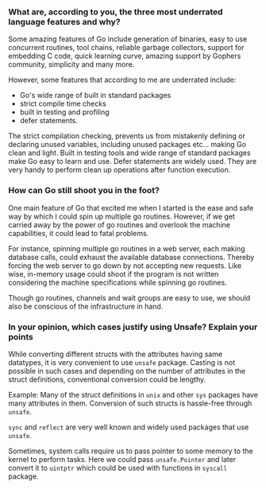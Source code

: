 ### What are, according to you, the three most underrated language features and why? 

Some amazing features of Go include generation of binaries, easy to use concurrent routines, tool chains, reliable garbage collectors, support for embedding C code, quick learning curve, amazing support by Gophers community, simplicity and many more.

However, some features that according to me are underrated include:
 - Go's wide range of built in standard packages
 - strict compile time checks
 - built in testing and profiling
 - defer statements.

The strict compilation checking, prevents us from mistakenly defining or declaring unused variables, including unused packages etc... making Go clean and light.
Built in testing tools and wide range of standard packages make Go easy to learn and use.
Defer statements are widely used. They are very handy to perform clean up operations after  function execution. 

### How can Go still shoot you in the foot?

One main feature of Go that excited me when I started is the ease and safe way by which I could spin up multiple go routines. However, if we get carried away by the power of go routines and overlook the machine capabilities, it could lead to fatal problems. 

For instance, spinning multiple go routines in a web server, each making database calls, could exhaust the available database connections. Thereby forcing the web server to go down by not accepting new requests. Like wise, in-memory usage could shoot if the program is not written considering the machine specifications while spinning go routines.

Though go routines, channels and wait groups are easy to use, we should also be conscious of the infrastructure in hand.

### In your opinion, which cases justify using Unsafe? Explain your points

While converting different structs with the attributes having same datatypes, it is very convenient to use `unsafe` package. Casting is not possible in such cases and depending on the number of attributes in the struct definitions, conventional conversion could be lengthy.

Example: Many of the struct definitions in `unix` and other `sys` packages have many attributes in them. Conversion of such structs is hassle-free through `unsafe`. 

`sync` and `reflect` are very well known and widely used packages that use `unsafe`.

Sometimes, system calls require us to pass pointer to some memory to the kernel to perform tasks. Here we could pass `unsafe.Pointer` and later convert it to `uintptr` which could be used with functions in `syscall` package. 